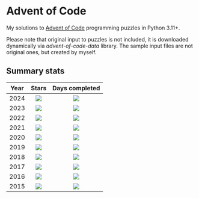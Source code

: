 # Advent of Code

My solutions to [Advent of Code](https://adventofcode.com/) programming puzzles in Python 3.11+.

Please note that original input to puzzles is not included, it is downloaded dynamically via *advent-of-code-data*
library. The sample input files are not original ones, but created by myself.

## Summary stats

| Year |                                Stars                                |                          Days completed                          | 
|:----:|:-------------------------------------------------------------------:|:----------------------------------------------------------------:|
| 2024 | ![](https://img.shields.io/badge/2024%20stars%20&#11088;-22-yellow)  | ![](https://img.shields.io/badge/2024%20days%20completed-11-red)  |
| 2023 | ![](https://img.shields.io/badge/2023%20stars%20&#11088;-50-yellow) | ![](https://img.shields.io/badge/2023%20days%20completed-25-red) |
| 2022 | ![](https://img.shields.io/badge/2022%20stars%20&#11088;-50-yellow) | ![](https://img.shields.io/badge/2022%20days%20completed-25-red) |
| 2021 | ![](https://img.shields.io/badge/2021%20stars%20&#11088;-50-yellow) | ![](https://img.shields.io/badge/2021%20days%20completed-25-red) |
| 2020 | ![](https://img.shields.io/badge/2020%20stars%20&#11088;-6-yellow)  | ![](https://img.shields.io/badge/2020%20days%20completed-3-red)  |
| 2019 | ![](https://img.shields.io/badge/2019%20stars%20&#11088;-4-yellow)  | ![](https://img.shields.io/badge/2019%20days%20completed-2-red)  |
| 2018 | ![](https://img.shields.io/badge/2018%20stars%20&#11088;-2-yellow)  | ![](https://img.shields.io/badge/2018%20days%20completed-1-red)  |
| 2017 | ![](https://img.shields.io/badge/2017%20stars%20&#11088;-2-yellow)  | ![](https://img.shields.io/badge/2017%20days%20completed-1-red)  |
| 2016 | ![](https://img.shields.io/badge/2016%20stars%20&#11088;-2-yellow)  | ![](https://img.shields.io/badge/2016%20days%20completed-1-red)  |
| 2015 | ![](https://img.shields.io/badge/2015%20stars%20&#11088;-2-yellow)  | ![](https://img.shields.io/badge/2015%20days%20completed-1-red)  |
